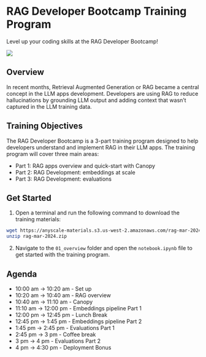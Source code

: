 # RAG Developer Bootcamp Training Program

Level up your coding skills at the RAG Developer Bootcamp!

<img src="https://img.evbuc.com/https%3A%2F%2Fcdn.evbuc.com%2Fimages%2F693207549%2F1858223624353%2F1%2Foriginal.20240208-192428?w=940&auto=format%2Ccompress&q=75&sharp=10&rect=0%2C0%2C2160%2C1080&s=b6c48669e4026108c2a56859d5b38d1e">


## Overview

In recent months, Retrieval Augmented Generation or RAG became a central concept in the LLM apps development. Developers are using RAG to reduce hallucinations by grounding LLM output and adding context that wasn’t captured in the LLM training data.


## Training Objectives

The RAG Developer Bootcamp is a 3-part training program designed to help developers understand and implement RAG in their LLM apps. The training program will cover three main areas:
- Part 1: RAG apps overview and quick-start with Canopy
- Part 2: RAG Development: embeddings at scale
- Part 3: RAG Development: evaluations

## Get Started

1. Open a terminal and run the following command to download the training materials:

```bash
wget https://anyscale-materials.s3.us-west-2.amazonaws.com/rag-mar-2024.zip
unzip rag-mar-2024.zip
```

2. Navigate to the `01_overview` folder and open the `notebook.ipynb` file to get started with the training program.

## Agenda

* 10:00 am -> 10:20 am - Set up 
* 10:20 am -> 10:40 am - RAG overview
* 10:40 am -> 11:10 am - Canopy
* 11:10 am  -> 12:00 pm - Embeddings pipeline Part 1
* 12:00 pm -> 12:45 pm - Lunch Break
* 12:45 pm -> 1:45 pm - Embeddings pipeline Part 2
* 1:45 pm  -> 2:45 pm - Evaluations Part 1
* 2:45 pm -> 3 pm - Coffee break
* 3 pm -> 4 pm - Evaluations Part 2
* 4 pm -> 4:30 pm - Deployment Bonus